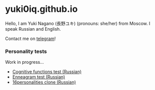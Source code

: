 # yuki0iq.github.io

Hello, I am Yuki Nagano (長野ユキ) (pronouns: she/her) from Moscow. I speak Russian and English.

Contact me on [telegram](https://t.me/yuki0iq)!

### Personality tests

Work in progress...

- [Cognitive functions test (Russian)](/mbti)
- [Enneagram test (Russian)](/ennea)
- [16personalities clone (Russian)](/16p)

